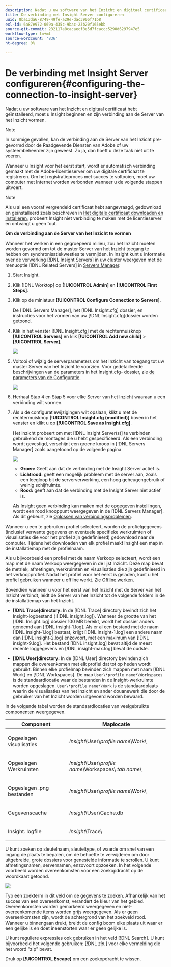 ```yaml
---
description: Nadat u uw software van het Inzicht en digitaal certificaat hebt geïnstalleerd, moet u Insight beginnen en zijn verbinding aan de Server van het Inzicht vormen.
title: De verbinding met Insight Server configureren
uuid: 8ba13da6-8749-49fe-a29e-dac3906f71b8
exl-id: 6a87e972-069a-435c-9bac-23b20f165ebb
source-git-commit: 232117a8cacaecf8e5d7fcaccc5290d6297947e5
workflow-type: tm+mt
source-wordcount: '836'
ht-degree: 0%

---
```


# De verbinding met Insight Server configureren{#configuring-the-connection-to-insight-server}

Nadat u uw software van het Inzicht en digitaal certificaat hebt geïnstalleerd, moet u Insight beginnen en zijn verbinding aan de Server van het Inzicht vormen.

>[!NOTE]
>
>In sommige gevallen, kan de verbinding aan de Server van het Inzicht pre-gevormd door de Raadgevende Diensten van Adobe of uw systeembeheerder zijn geweest. Zo ja, dan hoeft u deze taak niet uit te voeren.

Wanneer u Insight voor het eerst start, wordt er automatisch verbinding gemaakt met de Adobe-licentieserver om uw digitale certificaat te registreren. Om het registratieproces met succes te voltooien, moet uw computer met Internet worden verbonden wanneer u de volgende stappen uitvoert.

>[!NOTE]
>
>Als u al een vooraf vergrendeld certificaat hebt aangevraagd, gedownload en geïnstalleerd zoals beschreven in [Het digitale certificaat downloaden en installeren](../../../home/c-install-insight/install-setup/c-dgtl-crtf.md#topic-fed3b44e472c4e4ca6dd5852af14cdb9), probeert Insight niet verbinding te maken met de licentieserver en ontvangt u geen fout.

**Om de verbinding aan de Server van het Inzicht te vormen**

Wanneer het werken in een gegroepeerd milieu, zou het Inzicht moeten worden gevormd om tot de master Server van het Inzicht toegang te hebben om synchronisatiekwesties te vermijden. In Insight kunt u informatie over de verwerking [!DNL Insight Servers] in uw cluster weergeven met de menuoptie [!DNL Related Servers] in [Servers Manager](https://experienceleague.adobe.com/docs/data-workbench/using/client/admin-ui/c-svrs-mgr.html).

1. Start Insight.
1. Klik [!DNL Worktop] op **[!UICONTROL Admin]** en **[!UICONTROL First Steps]**.

1. Klik op de miniatuur **[!UICONTROL Configure Connection to Servers]**.

   De [!DNL Servers Manager], het [!DNL Insight.cfg] dossier, en instructies voor het vormen van uw [!DNL Insight.cfg]dossier worden getoond.

1. Klik in het venster [!DNL Insight.cfg] met de rechtermuisknop **[!UICONTROL Servers]** en klik **[!UICONTROL Add new child]** > **[!UICONTROL Server]**.

   ![](assets/cfg_Workstation_AddChild.png)

1. Voltooi of wijzig de serverparameters om het Inzicht van toegang tot uw master Server van het Inzicht te voorzien. Voor gedetailleerde beschrijvingen van de parameters in het Insight.cfg- dossier, zie [de parameters van de Configuratie](https://experienceleague.adobe.com/docs/data-workbench/using/client/c-insght-config-param.html).

   ![](assets/cfg_Workstation_AddServer.png)

1. Herhaal Stap 4 en Stap 5 voor elke Server van het Inzicht waaraan u een verbinding wilt vormen.
1. Als u de configuratiewijzigingen wilt opslaan, klikt u met de rechtermuisknop **[!UICONTROL Insight.cfg (modified)]** boven in het venster en klikt u op **[!UICONTROL Save as Insight.cfg]**.

   Het inzicht probeert om met [!DNL Insight Server(s)] te verbinden gebruikend de montages die u hebt gespecificeerd. Als een verbinding wordt gevestigd, verschijnt een groene knoop in [!DNL Servers Manager] zoals aangetoond op de volgende pagina.

   ![](assets/vis_SysStat_RedGreenDots.png)

   * **Groen:** Geeft aan dat de verbinding met de Insight Server actief is.
   * **Lichtrood:** geeft een mogelijk probleem met de server aan, zoals een leegloop bij de serververwerking, een hoog geheugengebruik of weinig schijfruimte.
   * **Rood:** geeft aan dat de verbinding met de Insight Server niet actief is.

   Als Insight geen verbinding kan maken met de opgegeven instellingen, wordt een rood knooppunt weergegeven in de [!DNL Servers Manager]. Als dit gebeurt, zie [Oplossen van verbindingsproblemen](../../../home/c-install-insight/install-setup/t-conn-trbsh.md#task-034e588c5ce04c4a8f6d0097364d3b2b).

<!--
c_dir_crt_setup.xml
-->

Wanneer u een te gebruiken profiel selecteert, worden de profielgegevens (inclusief verwante gegevens en eventuele specifieke werkruimten of visualisaties die voor het profiel zijn gedefinieerd) gedownload naar de computer. Tijdens het downloaden van elk profiel maakt Insight een map in de installatiemap met de profielnaam.

Als u bijvoorbeeld een profiel met de naam Verkoop selecteert, wordt een map met de naam Verkoop weergegeven in de lijst Inzicht. Deze map bevat de metriek, afmetingen, werkruimten en visualisaties die zijn gedefinieerd in het verkoopprofiel. Nadat het profiel voor het eerst is geladen, kunt u het profiel gebruiken wanneer u offline werkt. Zie [Offline werken](https://experienceleague.adobe.com/docs/data-workbench/using/client/c-off-on.html).

Bovendien wanneer u voor het eerst van het Inzicht met de Server van het Inzicht verbindt, leidt de Server van het Inzicht tot de volgende folders in de de installatiemap van het Inzicht.

* **[!DNL Trace]directory:** In de  [!DNL Trace] directory bevindt zich het Insight-logbestand (  [!DNL insight.log]). Wanneer de grootte van het [!DNL Insight.log] dossier 100 MB bereikt, wordt het dossier anders genoemd aan [!DNL insight-1.log]. Als er al een bestand met de naam [!DNL insight-1.log] bestaat, krijgt [!DNL insight-1.log] een andere naam dan [!DNL insight-2.log] enzovoort, met een maximum van [!DNL insight-9.log]. Het bestand [!DNL insight.log] bevat altijd de meest recente loggegevens en [!DNL insight-max.log] bevat de oudste.

* **[!DNL User]directory:** In de  [!DNL User] directory bevinden zich mappen die overeenkomen met elk profiel dat tot op heden wordt gebruikt. Binnen elke profielmap bevinden zich mappen met naam  [!DNL Work] en  [!DNL Workspaces]. De map `User\*profile name*\Workspaces` is de standaardlocatie waar de bestanden in de Insight-werkruimte worden opgeslagen. `User\*profile name*\Work` is de standaardplaats waarin de visualisaties van het Inzicht en ander douanewerk die door de gebruiker van het Inzicht worden uitgevoerd worden bewaard.

In de volgende tabel worden de standaardlocaties van veelgebruikte componenten weergegeven.

<table id="table_0254A8C25AF5400F89F87A242746D07E"> 
 <thead> 
  <tr> 
   <th colname="col1" class="entry"> Component </th> 
   <th colname="col2" class="entry"> Maplocatie </th> 
  </tr>
 </thead>
 <tbody> 
  <tr> 
   <td colname="col1"> <p>Opgeslagen visualisaties </p> </td> 
   <td colname="col2"> <p><i>Insight</i>\User\<i>profile name</i>\Work\ </p> </td> 
  </tr> 
  <tr> 
   <td colname="col1"> <p>Opgeslagen <span class="wintitle"> Werkruimten</span> </p> </td> 
   <td colname="col2"> <p><i>Insight</i>\User\<i>profile name</i>\Workspaces\<i> tab name</i>\ </p> </td> 
  </tr> 
  <tr> 
   <td colname="col1"> <p>Opgeslagen<span class="filepath"> .png</span> bestanden </p> </td> 
   <td colname="col2"> <p><i>Insight</i>\User\<i>profile name</i>\Work\ </p> </td> 
  </tr> 
  <tr> 
   <td colname="col1"> <p>Gegevenscache </p> </td> 
   <td colname="col2"> <p><i>Insight</i>\User\Cache.db </p> </td> 
  </tr> 
  <tr> 
   <td colname="col1"> <p><span class="filepath"> Insight.</span> logfile </p> </td> 
   <td colname="col2"> <p><i>Insight</i>\Trace\ </p> </td> 
  </tr> 
 </tbody> 
</table>

<!--
c_config_file_ent.xml
-->

U kunt zoeken op sleutelnaam, sleuteltype, of waarde om snel van een ingang de plaats te bepalen, om de behoefte te verwijderen om door uitgebreide, grote dossiers voor genestelde informatie te scrollen. U kunt afmetingsnamen, servernamen, enzovoort opzoeken. In het volgende voorbeeld worden overeenkomsten voor een zoekopdracht op de woordkaart getoond.

![](assets/cfg_search.PNG)

Typ een zoekterm in dit veld om de gegevens te zoeken. Afhankelijk van het succes van een overeenkomst, verandert de kleur van het gebied. Overeenkomsten worden gemarkeerd weergegeven en niet-overeenkomende items worden grijs weergegeven. Als er geen overeenkomsten zijn, wordt de achtergrond van het zoekveld rood. Wanneer u binnengaan drukt, breidt de config boom elke plaats uit waar er een gelijke is en doet ineenstorten waar er geen gelijke is.

U kunt reguliere expressies ook gebruiken in het veld [!DNL Search]. U kunt bijvoorbeeld het volgende gebruiken: [!DNL *zip.*] voor elke vermelding die het woord &quot;zip&quot; bevat.

Druk op **[!UICONTROL Escape]** om een zoekopdracht te wissen.
